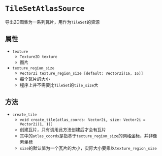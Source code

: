 # `TileSetAtlasSource`

导出2D图集为一系列瓦片，用作为`TileSet`的资源

## 属性

* `texture`
  * `Texture2D texture`
  * 图片
* `texture_region_size`
  * `Vector2i texture_region_size [default: Vector2i(16, 16)]`
  * 每个瓦片的大小
  * 程序上并不需要比`TileSet`的`tile_size`大

## 方法

* `create_tile`
  * `void create_tile(atlas_coords: Vector2i, size: Vector2i = Vector2i(1, 1))`
  * 创建瓦片，只有调用此方法创建后才会有瓦片
  * 其中的`atlas_coords`是指基于`texture_region_size`的网格坐标，并非像素坐标
  * `size`的默认值为一个瓦片的大小，实际大小要乘以`texture_region_size`